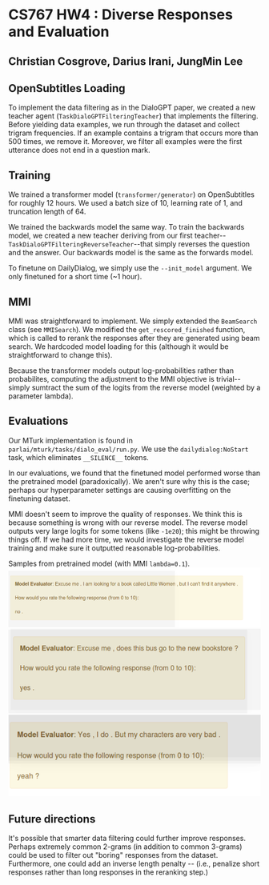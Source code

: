 # CS767 HW4 : Diverse Responses and Evaluation
## Christian Cosgrove, Darius Irani, JungMin Lee

## OpenSubtitles Loading

To implement the data filtering as in the DialoGPT paper, we created a new teacher agent (`TaskDialoGPTFilteringTeacher`) that implements the filtering. Before yielding data examples, we run through the dataset and collect trigram frequencies. If an example contains a trigram that occurs more than 500 times, we remove it. Moreover, we filter all examples were the first utterance does not end in a question mark.

## Training

We trained a transformer model (`transformer/generator`) on OpenSubtitles for roughly 12 hours. We used a batch size of 10, learning rate of 1, and truncation length of 64. 

We trained the backwards model the same way. To train the backwards model, we created a new teacher deriving from our first teacher--`TaskDialoGPTFilteringReverseTeacher`--that simply reverses the question and the answer. Our backwards model is the same as the forwards model.

To finetune on DailyDialog, we simply use the `--init_model` argument. We only finetuned for a short time (~1 hour).

## MMI

MMI was straightforward to implement. We simply extended the `BeamSearch` class (see `MMISearch`). We modified the `get_rescored_finished` function, which is called to rerank the responses after they are generated using beam search. We hardcoded model loading for this (although it would be straightforward to change this).

Because the transformer models output log-probabilities rather than probabilites, computing the adjustment to the MMI objective is trivial--simply sumtract the sum of the logits from the reverse model (weighted by a parameter lambda).

## Evaluations

Our MTurk implementation is found in `parlai/mturk/tasks/dialo_eval/run.py`. We use the `dailydialog:NoStart` task, which eliminates `__SILENCE__` tokens.

In our evaluations, we found that the finetuned model performed worse than the pretrained model (paradoxically). We aren't sure why this is the case; perhaps our hyperparameter settings are causing overfitting on the finetuning dataset.

MMI doesn't seem to improve the quality of responses. We think this is because something is wrong with our reverse model. The reverse model outputs very large logits for some tokens (like `-1e20`); this might be throwing things off. If we had more time, we would investigate the reverse model training and make sure it outputted reasonable log-probabilities.

Samples from pretrained model (with MMI `lambda=0.1`).
![img](https://raw.githubusercontent.com/christiancosgrove/cs767hw4/master/samp1.png)
![img](https://raw.githubusercontent.com/christiancosgrove/cs767hw4/master/samp2.png)
![img](https://raw.githubusercontent.com/christiancosgrove/cs767hw4/master/samp3.png)


## Future directions
It's possible that smarter data filtering could further improve responses. Perhaps extremely common 2-grams (in addition to common 3-grams) could be used to filter out "boring" responses from the dataset. Furthermore, one could add an inverse length penalty -- (i.e., penalize short responses rather than long responses in the reranking step.)
